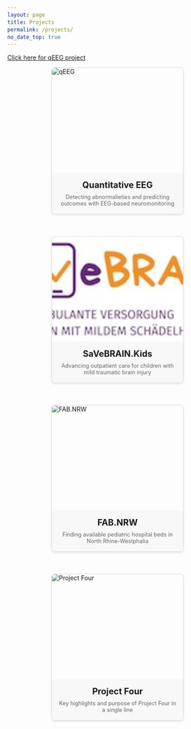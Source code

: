 ```yaml
---
layout: page
title: Projects
permalink: /projects/
no_date_top: true
---
```


[Click here for qEEG project](qeeg)

<div style="display: flex; flex-wrap: wrap; gap: 30px; justify-content: center; margin-bottom: 30px;">
  
  <!-- qEEG -->
  <a href="/projects/qeeg/" style="flex: 1 1 400px; max-width: 45%; min-width: 300px; display: block; border: 1px solid #ddd; border-radius: 8px; overflow: hidden; text-decoration: none; color: inherit; box-shadow: 0 2px 5px rgba(0,0,0,0.1); margin-bottom: 20px; transition: transform 0.2s ease, box-shadow 0.2s ease;">
    <div style="height: 240px; overflow: hidden;">
      <img src="/assets/img/projects/qeeg.jpg" alt="qEEG" style="width: 100%; height: 100%; object-fit: cover;">
    </div>
    <div style="padding: 16px; text-align: center; background-color: #f8f8f8;">
      <h3 style="margin: 0 0 8px 0; font-size: 1.4em;">Quantitative EEG</h3>
      <p style="margin: 0; color: #666; font-size: 0.9em;">Detecting abnormalieties and predicting outcomes with EEG-based neuromonitoring</p>
    </div>
  </a>
  
  <!-- SaVeBRAIN -->
  <a href="./savebrain.html" style="flex: 1 1 400px; max-width: 45%; min-width: 300px; display: block; border: 1px solid #ddd; border-radius: 8px; overflow: hidden; text-decoration: none; color: inherit; box-shadow: 0 2px 5px rgba(0,0,0,0.1); margin-bottom: 20px; transition: transform 0.2s ease, box-shadow 0.2s ease;">
    <div style="height: 240px; overflow: hidden;">
      <img src="/assets/img/projects/savebrain.jpg" alt="SaVeBRAIN.Kids" style="width: 100%; height: 100%; object-fit: cover;">
    </div>
    <div style="padding: 16px; text-align: center; background-color: #f8f8f8;">
      <h3 style="margin: 0 0 8px 0; font-size: 1.4em;">SaVeBRAIN.Kids</h3>
      <p style="margin: 0; color: #666; font-size: 0.9em;">Advancing outpatient care for children with mild traumatic brain injury</p>
    </div>
  </a>
  
  <!-- FAB -->
  <a href="./fab.html" style="flex: 1 1 400px; max-width: 45%; min-width: 300px; display: block; border: 1px solid #ddd; border-radius: 8px; overflow: hidden; text-decoration: none; color: inherit; box-shadow: 0 2px 5px rgba(0,0,0,0.1); margin-bottom: 20px; transition: transform 0.2s ease, box-shadow 0.2s ease;">
    <div style="height: 240px; overflow: hidden;">
      <img src="/assets/img/projects/fab.jpg" alt="FAB.NRW" style="width: 100%; height: 100%; object-fit: cover;">
    </div>
    <div style="padding: 16px; text-align: center; background-color: #f8f8f8;">
      <h3 style="margin: 0 0 8px 0; font-size: 1.4em;">FAB.NRW</h3>
      <p style="margin: 0; color: #666; font-size: 0.9em;">Finding available pediatric hospital beds in North Rhine-Westphalia</p>
    </div>
  </a>
  
  <!-- Project Four -->
  <a href="./project-four.html" style="flex: 1 1 400px; max-width: 45%; min-width: 300px; display: block; border: 1px solid #ddd; border-radius: 8px; overflow: hidden; text-decoration: none; color: inherit; box-shadow: 0 2px 5px rgba(0,0,0,0.1); margin-bottom: 20px; transition: transform 0.2s ease, box-shadow 0.2s ease;">
    <div style="height: 240px; overflow: hidden;">
      <img src="/assets/img/projects/project-four.jpg" alt="Project Four" style="width: 100%; height: 100%; object-fit: cover;">
    </div>
    <div style="padding: 16px; text-align: center; background-color: #f8f8f8;">
      <h3 style="margin: 0 0 8px 0; font-size: 1.4em;">Project Four</h3>
      <p style="margin: 0; color: #666; font-size: 0.9em;">Key highlights and purpose of Project Four in a single line</p>
    </div>
  </a>
  
</div>





